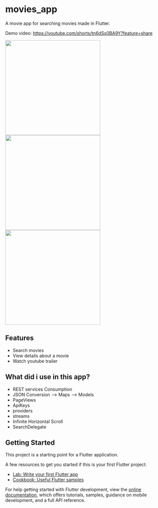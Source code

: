 # movies_app

A movie app for searching movies made in Flutter.

Demo video: https://youtube.com/shorts/tn6dSx0BA9Y?feature=share   

<div class="row"> 
<img src="https://user-images.githubusercontent.com/51382458/208758217-f42c52ce-d3fe-4cb3-95fd-7e518c74c007.png" width="300" />
<img src="https://user-images.githubusercontent.com/51382458/208758262-fa4eb028-4f76-4988-be91-5673995538b1.png" width="300" />
<img src="https://user-images.githubusercontent.com/51382458/208758288-9b643ee6-a41a-4609-a401-19dc1308e934.png" width="300" />
</div>

## Features 
- Search movies
- View details about a movie
- Watch youtube trailer

## What did i use in this app?
- REST services Consumption
- JSON Conversion --> Maps --> Models
- PageViews
- ApiKeys
- providers
- streams
- Infinite Horizontal Scroll
- SearchDelegate

## Getting Started

This project is a starting point for a Flutter application.

A few resources to get you started if this is your first Flutter project:

- [Lab: Write your first Flutter app](https://docs.flutter.dev/get-started/codelab)
- [Cookbook: Useful Flutter samples](https://docs.flutter.dev/cookbook)

For help getting started with Flutter development, view the
[online documentation](https://docs.flutter.dev/), which offers tutorials,
samples, guidance on mobile development, and a full API reference.

